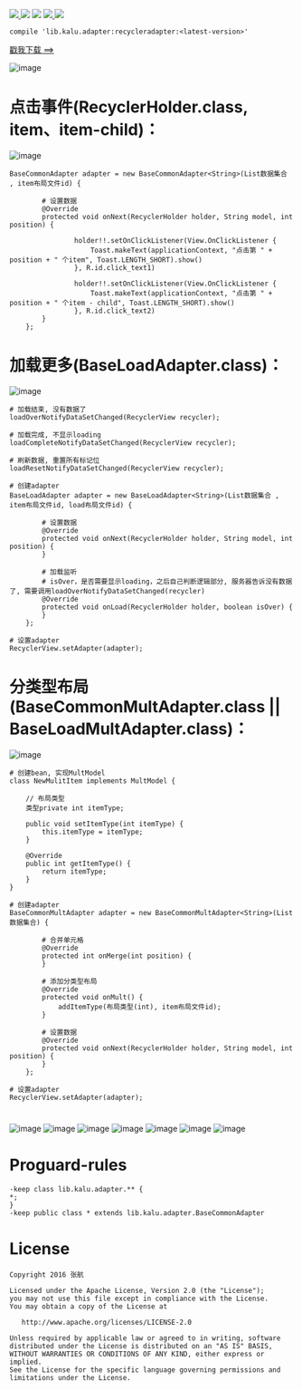 [ ![](https://api.bintray.com/packages/zhanghang/maven/recycleradapter/images/download.svg) ](https://bintray.com/zhanghang/maven/recycleradapter/_latestVersion) ![](https://img.shields.io/badge/Build-Passing-green.svg) ![](https://img.shields.io/badge/API%20-14+-green.svg) [ ![](https://img.shields.io/badge/%E4%BD%9C%E8%80%85-%E5%BC%A0%E8%88%AA-red.svg) ](http://www.jianshu.com/u/22a5d2ee8385) ![](https://img.shields.io/badge/%E9%82%AE%E7%AE%B1-153437803@qq.com-red.svg)
```
compile 'lib.kalu.adapter:recycleradapter:<latest-version>'
```

 [戳我下载 ==>](https://pan.baidu.com/s/1nvAAvpf)

![image](https://github.com/153437803/RecyclerAdapter/blob/master/Screenrecorder-2017-12-05-00.png )

#

# 点击事件(RecyclerHolder.class, item、item-child)：

![image](https://github.com/153437803/RecyclerAdapter/blob/master/Screenrecorder-2017-12-05-12.gif )

```
BaseCommonAdapter adapter = new BaseCommonAdapter<String>(List数据集合 , item布局文件id) {

        # 设置数据
        @Override
        protected void onNext(RecyclerHolder holder, String model, int position) {
        
                holder!!.setOnClickListener(View.OnClickListener {
                    Toast.makeText(applicationContext, "点击第 " + position + " 个item", Toast.LENGTH_SHORT).show()
                }, R.id.click_text1)

                holder!!.setOnClickListener(View.OnClickListener {
                    Toast.makeText(applicationContext, "点击第 " + position + " 个item - child", Toast.LENGTH_SHORT).show()
                }, R.id.click_text2)
        }
    };
```

#

# 加载更多(BaseLoadAdapter.class)：

![image](https://github.com/153437803/RecyclerAdapter/blob/master/Screenrecorder-2017-12-05-11.gif ) 
```
# 加载结束, 没有数据了
loadOverNotifyDataSetChanged(RecyclerView recycler);

# 加载完成, 不显示loading
loadCompleteNotifyDataSetChanged(RecyclerView recycler);

# 刷新数据, 重置所有标记位
loadResetNotifyDataSetChanged(RecyclerView recycler);

# 创建adapter
BaseLoadAdapter adapter = new BaseLoadAdapter<String>(List数据集合 , item布局文件id, load布局文件id) {

        # 设置数据
        @Override
        protected void onNext(RecyclerHolder holder, String model, int position) {
        }

        # 加载监听
        # isOver，是否需要显示loading，之后自己判断逻辑部分, 服务器告诉没有数据了, 需要调用loadOverNotifyDataSetChanged(recycler)
        @Override
        protected void onLoad(RecyclerHolder holder, boolean isOver) {
        }
    };
    
# 设置adapter
RecyclerView.setAdapter(adapter);
```

#

# 分类型布局(BaseCommonMultAdapter.class || BaseLoadMultAdapter.class)：
![image](https://github.com/153437803/RecyclerAdapter/blob/master/Screenrecorder-2017-12-05-08.gif ) 
```
# 创建bean, 实现MultModel
class NewMulitItem implements MultModel {

    // 布局类型
    类型private int itemType;

    public void setItemType(int itemType) {
        this.itemType = itemType;
    }

    @Override
    public int getItemType() {
        return itemType;
    }
}

# 创建adapter
BaseCommonMultAdapter adapter = new BaseCommonMultAdapter<String>(List数据集合) {

        # 合并单元格
        @Override
        protected int onMerge(int position) {
        }
         
        # 添加分类型布局
        @Override
        protected void onMult() {       
            addItemType(布局类型(int), item布局文件id);
        }

        # 设置数据
        @Override
        protected void onNext(RecyclerHolder holder, String model, int position) {
        }
    };
    
# 设置adapter
RecyclerView.setAdapter(adapter);
```

#

![image](https://github.com/153437803/RecyclerAdapter/blob/master/Screenrecorder-2017-12-05-09.gif ) 
![image](https://github.com/153437803/RecyclerAdapter/blob/master/Screenrecorder-2017-12-05-06.gif ) 
![image](https://github.com/153437803/RecyclerAdapter/blob/master/Screenrecorder-2017-12-05-04.gif ) 
![image](https://github.com/153437803/RecyclerAdapter/blob/master/Screenrecorder-2017-12-05-05.gif ) 
![image](https://github.com/153437803/RecyclerAdapter/blob/master/Screenrecorder-2017-12-05-10.gif ) 
![image](https://github.com/153437803/RecyclerAdapter/blob/master/Screenrecorder-2017-12-05-07.gif ) 
![image](https://github.com/153437803/RecyclerAdapter/blob/master/Screenrecorder-2017-12-05-03.gif )

#

# Proguard-rules
```
-keep class lib.kalu.adapter.** {
*;
}
-keep public class * extends lib.kalu.adapter.BaseCommonAdapter
```

#

# License
```
Copyright 2016 张航

Licensed under the Apache License, Version 2.0 (the "License");
you may not use this file except in compliance with the License.
You may obtain a copy of the License at

   http://www.apache.org/licenses/LICENSE-2.0

Unless required by applicable law or agreed to in writing, software
distributed under the License is distributed on an "AS IS" BASIS,
WITHOUT WARRANTIES OR CONDITIONS OF ANY KIND, either express or implied.
See the License for the specific language governing permissions and
limitations under the License.
